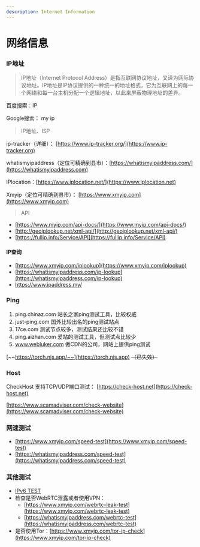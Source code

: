```yaml
---
description: Internet Information
---
```


# 网络信息



### IP地址

> IP地址（Internet Protocol Address）是指互联网协议地址，又译为网际协议地址。IP地址是IP协议提供的一种统一的地址格式，它为互联网上的每一个网络和每一台主机分配一个逻辑地址，以此来屏蔽物理地址的差异。

百度搜索：IP

Google搜索： my ip

> IP地址、ISP

ip-tracker（详细）： [https://www.ip-tracker.org/](https://www.ip-tracker.org)

whatismyipaddress（定位可精确到县市）：[https://whatismyipaddress.com/](https://whatismyipaddress.com)

IPlocation：[https://www.iplocation.net/](https://www.iplocation.net)

Xmyip（定位可精确到县市）： [https://www.xmyip.com](https://www.xmyip.com)

> API

* [https://www.myip.com/api-docs/](https://www.myip.com/api-docs/)
* [http://geoiplookup.net/xml-api/](http://geoiplookup.net/xml-api/)
* [https://fullip.info/Service/API](https://fullip.info/Service/API)

#### IP查询

* [https://www.xmyip.com/iplookup](https://www.xmyip.com/iplookup)
* [https://whatismyipaddress.com/ip-lookup](https://whatismyipaddress.com/ip-lookup)
* https://www.ipaddress.my/

### Ping

1. ping.chinaz.com 站长之家ping测试工具，比较权威
2. just-ping.com 国外比较出名的ping测试站点
3. 17ce.com 测试节点较多，测试结果还比较不错
4. ping.aizhan.com 爱站的测试工具，但测试点比较少
5. www.webluker.com 做CDN的公司，网站上提供ping测试

[~~https://torch.njs.app/~~](https://torch.njs.app) ~~（已失效）~~

### Host

CheckHost 支持TCP/UDP端口测试： [https://check-host.net](https://check-host.net)

[https://www.scamadviser.com/check-website](https://www.scamadviser.com/check-website)

### 网速测试

* [https://www.xmyip.com/speed-test](https://www.xmyip.com/speed-test)
* [https://whatismyipaddress.com/speed-test](https://whatismyipaddress.com/speed-test)

### 其他测试

* [IPv6 TEST](http://test-ipv6.com)
* 检查是否WebRTC泄露或者使用VPN：
  * [https://www.xmyip.com/webrtc-leak-test](https://www.xmyip.com/webrtc-leak-test)
  * [https://whatismyipaddress.com/webrtc-test](https://whatismyipaddress.com/webrtc-test)
* 是否使用Tor：[https://www.xmyip.com/tor-ip-check](https://www.xmyip.com/tor-ip-check)
